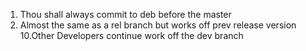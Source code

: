 1. Thou shall always commit to deb before the master
9. Almost the same as a rel branch but works off prev release version
10.Other Developers continue work off the dev branch
